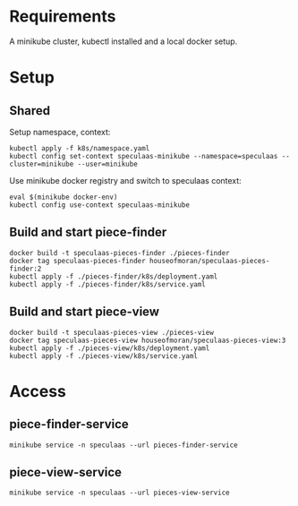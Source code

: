 # Requirements

A minikube cluster, kubectl installed and a local docker setup.

# Setup

## Shared

Setup namespace, context:

    kubectl apply -f k8s/namespace.yaml
    kubectl config set-context speculaas-minikube --namespace=speculaas --cluster=minikube --user=minikube

Use minikube docker registry and switch to speculaas context:

    eval $(minikube docker-env)
    kubectl config use-context speculaas-minikube
    
## Build and start piece-finder

    docker build -t speculaas-pieces-finder ./pieces-finder
    docker tag speculaas-pieces-finder houseofmoran/speculaas-pieces-finder:2 
    kubectl apply -f ./pieces-finder/k8s/deployment.yaml
    kubectl apply -f ./pieces-finder/k8s/service.yaml

## Build and start piece-view

    docker build -t speculaas-pieces-view ./pieces-view
    docker tag speculaas-pieces-view houseofmoran/speculaas-pieces-view:3 
    kubectl apply -f ./pieces-view/k8s/deployment.yaml
    kubectl apply -f ./pieces-view/k8s/service.yaml

# Access

## piece-finder-service

    minikube service -n speculaas --url pieces-finder-service

## piece-view-service

    minikube service -n speculaas --url pieces-view-service
